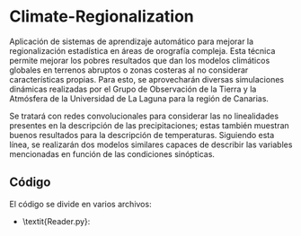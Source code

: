 # Climate-Regionalization

Aplicación de sistemas de aprendizaje automático para mejorar la regionalización estadística en áreas de orografía compleja. Esta técnica permite mejorar los pobres resultados que dan los modelos climáticos globales en terrenos abruptos o zonas costeras al no considerar características propias. Para esto, se aprovecharán diversas simulaciones dinámicas realizadas por el Grupo de Observación de la Tierra y la Atmósfera de la Universidad de La Laguna para la región de Canarias.

Se tratará con redes convolucionales para considerar las no linealidades presentes en la descripción de las precipitaciones; estas también muestran buenos resultados para la descripción de temperaturas. Siguiendo esta línea, se realizarán dos modelos similares capaces de describir las variables mencionadas en función de las condiciones sinópticas. 

## Código

El código se divide en varios archivos:
- \textit{Reader.py}: 
